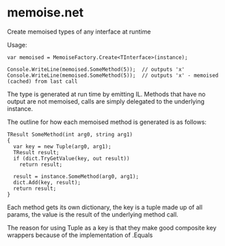 # memoise.net
Create memoised types of any interface at runtime

Usage:
```
var memoised = MemoiseFactory.Create<TInterface>(instance);

Console.WriteLine(memoised.SomeMethod(5));  // outputs 'x'
Console.WriteLine(memoised.SomeMethod(5));  // outputs 'x' - memoised (cached) from last call
```

The type is generated at run time by emitting IL. Methods that have no output are not memoised, calls are simply delegated to the underlying instance.

The outline for how each memoised method is generated is as follows:
```
TResult SomeMethod(int arg0, string arg1)
{
  var key = new Tuple(arg0, arg1);
  TResult result;
  if (dict.TryGetValue(key, out result))
    return result;

  result = instance.SomeMethod(arg0, arg1);
  dict.Add(key, result);
  return result;
}
```
Each method gets its own dictionary, the key is a tuple made up of all params, the value is the result of the underlying method call.

The reason for using Tuple as a key is that they make good composite key wrappers because of the
implementation of .Equals
